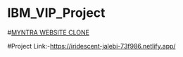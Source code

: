 # IBM_VIP_Project

 #[MYNTRA WEBSITE CLONE](https://iridescent-jalebi-73f986.netlify.app/)

 #Project Link:-https://iridescent-jalebi-73f986.netlify.app/
